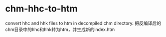 # chm-hhc-to-htm
convert hhc and hhk files  to htm in decompiled chm directory. 把反编译后的chm目录中的hhc和hhk转为htm，并生成新的index.htm
